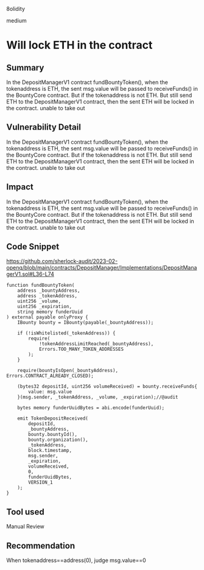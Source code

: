 8olidity

medium

# Will lock ETH in the contract

## Summary
In the DepositManagerV1 contract fundBountyToken(), when the tokenaddress is ETH, the sent msg.value will be passed to receiveFunds() in the BountyCore contract. But if the tokenaddress is not ETH. But still send ETH to the DepositManagerV1 contract, then the sent ETH will be locked in the contract. unable to take out
## Vulnerability Detail
In the DepositManagerV1 contract fundBountyToken(), when the tokenaddress is ETH, the sent msg.value will be passed to receiveFunds() in the BountyCore contract. But if the tokenaddress is not ETH. But still send ETH to the DepositManagerV1 contract, then the sent ETH will be locked in the contract. unable to take out
## Impact
In the DepositManagerV1 contract fundBountyToken(), when the tokenaddress is ETH, the sent msg.value will be passed to receiveFunds() in the BountyCore contract. But if the tokenaddress is not ETH. But still send ETH to the DepositManagerV1 contract, then the sent ETH will be locked in the contract. unable to take out
## Code Snippet
https://github.com/sherlock-audit/2023-02-openq/blob/main/contracts/DepositManager/Implementations/DepositManagerV1.sol#L36-L74
```solidity
function fundBountyToken(
    address _bountyAddress,
    address _tokenAddress,
    uint256 _volume,
    uint256 _expiration,
    string memory funderUuid
) external payable onlyProxy {
    IBounty bounty = IBounty(payable(_bountyAddress));

    if (!isWhitelisted(_tokenAddress)) {
        require(
            !tokenAddressLimitReached(_bountyAddress),
            Errors.TOO_MANY_TOKEN_ADDRESSES
        );
    }

    require(bountyIsOpen(_bountyAddress), Errors.CONTRACT_ALREADY_CLOSED);

    (bytes32 depositId, uint256 volumeReceived) = bounty.receiveFunds{
        value: msg.value
    }(msg.sender, _tokenAddress, _volume, _expiration);//@audit  

    bytes memory funderUuidBytes = abi.encode(funderUuid);

    emit TokenDepositReceived(
        depositId,
        _bountyAddress,
        bounty.bountyId(),
        bounty.organization(),
        _tokenAddress,
        block.timestamp,
        msg.sender,
        _expiration,
        volumeReceived,
        0,
        funderUuidBytes,
        VERSION_1
    );
}
```
## Tool used

Manual Review

## Recommendation
When tokenaddress==address(0), judge msg.value==0